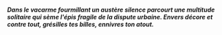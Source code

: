 
##### Dans le vacarme fourmillant un austère silence parcourt une multitude solitaire qui sème l'épis fragile de la dispute urbaine. Envers décore et contre tout, grésilles tes billes, ennivres ton atout.

